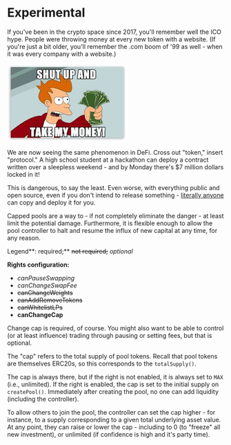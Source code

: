 # Experimental

If you've been in the crypto space since 2017, you'll remember well the ICO hype. People were throwing money at every new token with a website. \(If you're just a bit older, you'll remember the .com boom of '99 as well - when it was every company with a website.\)

![.COM -&amp;gt; ICO -&amp;gt; DeFi](../../.gitbook/assets/takemoney.jpeg)

We are now seeing the same phenomenon in DeFi. Cross out "token," insert "protocol." A high school student at a hackathon can deploy a contract written over a sleepless weekend - and by Monday there's $7 million dollars locked in it!

This is dangerous, to say the least. Even worse, with everything public and open source, even if you don't intend to release something - [literally anyone](https://cointelegraph.com/news/anonymous-developer-deploys-curve-contracts-forcing-early-launch) can copy and deploy it for you.

Capped pools are a way to - if not completely eliminate the danger - at least limit the potential damage. Furthermore, it is flexible enough to allow the pool controller to halt and resume the influx of new capital at any time, for any reason.

Legend**: required;** ~~not required;~~ _optional_

**Rights configuration:**

* _canPauseSwapping_
* _canChangeSwapFee_
* ~~canChangeWeights~~
* ~~canAddRemoveTokens~~
* ~~canWhitelistLPs~~
* **canChangeCap**

Change cap is required, of course. You might also want to be able to control \(or at least influence\) trading through pausing or setting fees, but that is optional.

The "cap" refers to the total supply of pool tokens. Recall that pool tokens are themselves ERC20s, so this corresponds to the `totalSupply()`.

The cap is always there, but if the right is not enabled, it is always set to `MAX` \(i.e., unlimited\). If the right is enabled, the cap is set to the initial supply on `createPool()`. Immediately after creating the pool, no one can add liquidity \(including the controller\).

To allow others to join the pool, the controller can set the cap higher - for instance, to a supply corresponding to a given total underlying asset value. At any point, they can raise or lower the cap - including to 0 \(to "freeze" all new investment\), or unlimited \(if confidence is high and it's party time\).


